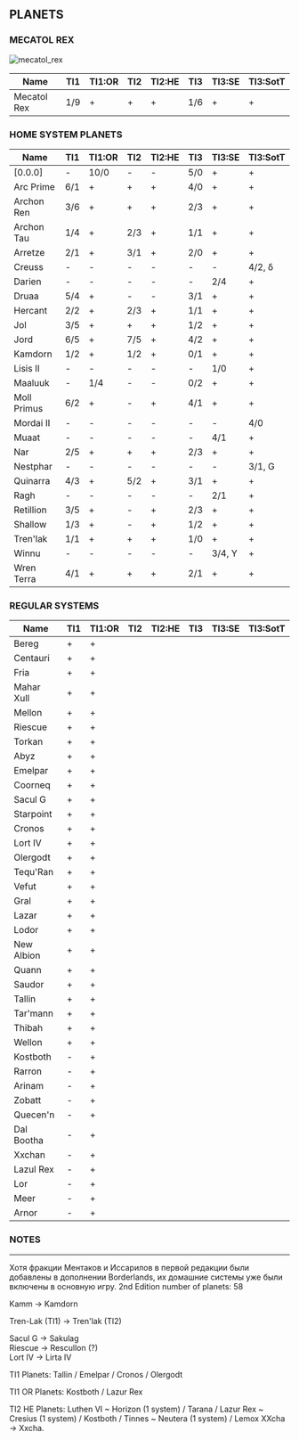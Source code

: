 ## PLANETS

### MECATOL REX

![mecatol_rex](https://github.com/user-attachments/assets/b9741bc7-1016-443c-8dcb-f225c7d60bc9)

Name | TI1 | TI1:OR | TI2 | TI2:HE | TI3 | TI3:SE | TI3:SotT
-- | -- | -- | -- | -- | -- | -- | --
Mecatol Rex | 1/9 | + | + | + | 1/6 | + | +

### HOME SYSTEM PLANETS

Name | TI1 | TI1:OR | TI2 | TI2:HE | TI3 | TI3:SE | TI3:SotT
-- | -- | -- | -- | -- | -- | -- | --
[0.0.0] | - | 10/0 | - | - | 5/0 | + | +
Arc Prime | 6/1 | + | + | + | 4/0 | + | +
Archon Ren | 3/6 | + | + | + | 2/3 | + | +
Archon Tau | 1/4 | + | 2/3 | + | 1/1 | + | +
Arretze | 2/1 | + | 3/1 | + | 2/0 | + | +
Creuss | - | - | - | - | - | - | 4/2, δ
Darien | - | - | - | - | - | 2/4 | +
Druaa | 5/4 | + | - | - | 3/1 | + | +
Hercant | 2/2 | + | 2/3 | + | 1/1 | + | +
Jol | 3/5 | + | + | + | 1/2 | + | +
Jord | 6/5 | + | 7/5 | + | 4/2 | + | +
Kamdorn | 1/2 | + | 1/2 | + | 0/1 | + | +
Lisis II | - | - | - | - | - | 1/0 | +
Maaluuk | - | 1/4 | - | - | 0/2 | + | +
Moll Primus | 6/2 | + | - | + | 4/1 | + | +
Mordai II | - | - | - | - | - | - | 4/0
Muaat | - | - | - | - | - | 4/1 | +
Nar | 2/5 | + | + | + | 2/3 | + | +
Nestphar | - | - | - | - | - | - | 3/1, G
Quinarra | 4/3 | + | 5/2 | + | 3/1 | + | +
Ragh | - | - | - | - | - | 2/1 | +
Retillion | 3/5 | + | - | + | 2/3 | + | +
Shallow | 1/3 | + | - | + | 1/2 | + | +
Tren'lak | 1/1 | + | + | + | 1/0 | + | +
Winnu | - | - | - | - | - | 3/4, Y | +
Wren Terra | 4/1 | + | + | + | 2/1 | + | +

### REGULAR SYSTEMS

Name | TI1 | TI1:OR | TI2 | TI2:HE | TI3 | TI3:SE | TI3:SotT
-- | -- | -- | -- | -- | -- | -- | --
Bereg | + | +
Centauri | + | +
Fria | + | +
Mahar Xull | + | +
Mellon | + | +
Riescue | + | +
Torkan | + | +
Abyz | + | +
Emelpar | + | +
Coorneq | + | +
Sacul G | + | +
Starpoint | + | +
Cronos | + | +
Lort IV | + | +
Olergodt | + | +
Tequ'Ran | + | +
Vefut | + | +
Gral | + | +
Lazar | + | +
Lodor | + | +
New Albion | + | +
Quann | + | +
Saudor | + | +
Tallin | + | +
Tar'mann | + | +
Thibah | + | +
Wellon | + | +
Kostboth | - | +
Rarron | - | +
Arinam | - | +
Zobatt | - | +
Quecen'n | - | +
Dal Bootha | - | +
Xxchan | - | +
Lazul Rex | - | +
Lor | - | +
Meer | - | +
Arnor | - | +


### NOTES
---

Хотя фракции Ментаков и Иссарилов в первой редакции были добавлены в дополнении Borderlands, их домашние системы уже были включены в основную игру.
2nd Edition number of planets: 58

Kamm -> Kamdorn

Tren-Lak (TI1) -> Tren'lak (TI2)

Sacul G -> Sakulag  
Riescue -> Rescullon (?)  
Lort IV -> Lirta IV

TI1 Planets: Tallin / Emelpar / Cronos / Olergodt

TI1 OR Planets: Kostboth / Lazur Rex 

TI2 HE Planets: Luthen VI ~ Horizon (1 system) / Tarana / Lazur Rex ~ Cresius (1 system) / Kostboth / Tinnes ~ Neutera (1 system) / Lemox
XXcha -> Xxcha.
